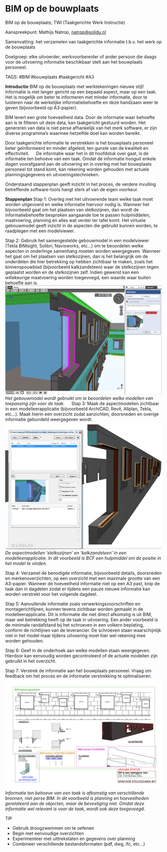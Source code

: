 ﻿BIM op de bouwplaats
====================

BIM op de bouwplaats; TWI (Taakgerichte Werk Instructie)

Aanspreekpunt: Mathijs Natrop, natrop@solidu.nl

Samenvatting: het verzamelen van taakgerichte informatie t.b.v. het werk 
op de bouwplaats

Doelgroep: elke uitvoerder, werkvoorbereider of ander persoon die daags voor de uitvoering informatie beschikbaar stelt aan het bouwplaats personeel.

TAGS: #BIM #bouwplaats #taakgericht #A3

**Introductie**
BIM op de bouwplaats met werktekeningen nieuwe stijl! Informatie is niet langer gericht op een bepaald aspect, maar op een taak. Het is mogelijk om beter te informeren met minder informatie, door te luisteren naar de werkelijke informatiebehoefte en deze handzaam weer te geven (bijvoorbeeld op A3-papier).

BIM levert een grote hoeveelheid data. Door de informatie waar behoefte aan is te filteren uit deze data, kan taakgericht gestuurd worden. Het genereren van data is niet perse afhankelijk van het merk software, er zijn diverse programma’s waarmee hetzelfde doel kan worden bereikt. 

Door taakgerichte informatie te verstrekken is het bouwplaats personeel beter geïnformeerd en minder afgeleid, ten gunste van de kwaliteit en effectiviteit.
 
De informatie waar het in dit hoofdstuk over gaat, is de informatie ten behoeve van een taak. Omdat de informatie hooguit enkele dagen voorafgaand aan de uitvoering en in overleg met het bouwplaats personeel tot stand komt, kan rekening worden gehouden met actuele planningsgegevens en uitvoeringstechnieken. 

Onderstaand stappenplan geeft inzicht in het proces, de verdere invulling betreffende software-tools hangt sterk af van de eigen voorkeur.

**Stappenplan**
Stap 1: Overleg met het uitvoerende team welke taak moet worden uitgevoerd en welke informatie hiervoor nodig is. Wanneer het bijvoorbeeld gaat om het plaatsen van stelkozijnen, dan wordt de informatiebehoefte besproken aangaande toe te passen hulpmiddelen, maatvoering, planning en alles wat verder ter tafel komt. Het virtuele gebouwmodel geeft inzicht in de aspecten die gebruikt kunnen worden, te raadplegen met een modelviewer.

Stap 2: Gebruik het samengestelde gebouwmodel in een modelviewer (Tekla BIMsight, Solibri, Navisworks, etc…) om te beoordelen welke aspecten in onderlinge samenhang moeten worden weergegeven. Wanneer het gaat om het plaatsen van stelkozijnen, dan is het belangrijk om de onderdelen die hier betrekking op hebben zichtbaar te maken, zoals het binnenspouwblad (bijvoorbeeld kalkzandsteen) waar de stelkozijnen tegen geplaatst worden en de stelkozijnen zelf. Indien gewenst kan een willekeurige maatvoering worden toegevoegd, een waarde waar buiten behoefte aan is.
![enter image description here](https://raw.githubusercontent.com/BIM-Handboek-NL/BIM-op-de-bouwplaats/master/images/01.jpg)
*Het gebouwmodel wordt gebruikt om te beoordelen welke modellen van toepassing zijn voor de taak.*
 
Stap 3: Maak de aspectmodellen zichtbaar in een modelleerapplicatie (bijvoorbeeld ArchiCAD, Revit, Allplan, Tekla, etc…). Maak hierin een overzicht zodat aanzichten, doorsneden en overige informatie gebundeld weergegeven wordt.
![enter image description here](https://raw.githubusercontent.com/BIM-Handboek-NL/BIM-op-de-bouwplaats/master/images/02.jpg)
*De aspectmodellen ‘stelkozijnen’ en ‘kalkzandsteen’ in een modelleerapplicatie. In dit voorbeeld is BCF een hulpmiddel om de positie in het model te vinden.*

Stap 4: Verzamel de benodigde informatie, bijvoorbeeld details, doorsneden en merkenoverzichten, op een overzicht met een maximale grootte van een A3-papier. Wanneer de hoeveelheid informatie niet op een A3 past, knip de taak dan in dagdelen zodat er tijdens een pauze nieuwe informatie kan worden verstrekt voor het volgende dagdeel.

Stap 5: Aanvullende informatie zoals verwerkingsvoorschriften en montagerichtlijnen, kunnen tevens zichtbaar worden gemaakt in de modelleerapplicatie. Dit is informatie die niet direct afkomstig is uit BIM, maar wel betrekking heeft op de taak in uitvoering. Een ander voorbeeld is de minimale randafstand bij het schroeven in een volkern beplating, conform de richtlijnen van de leverancier. De schroeven staan waarschijnlijk niet in het model maar tijdens uitvoering moet hier wel rekening mee worden gehouden.

Stap 6: Geef in de onderhoek aan welke modellen staan weergegeven. Hierdoor kan eenvoudig worden gecontroleerd of de actuele modellen zijn gebruikt in het overzicht.

Stap 7: Verstrek de informatie aan het bouwplaats personeel. Vraag om feedback om het proces en de informatie verstrekking te optimaliseren.
![enter image description here](https://raw.githubusercontent.com/BIM-Handboek-NL/BIM-op-de-bouwplaats/master/images/03.jpg)
*Informatie ten behoeve van een taak is afkomstig van verschillende bronnen, niet perse BIM. In dit voorbeeld is planning en hoeveelheden gerelateerd aan de objecten, maar de bevestiging niet. Omdat deze informatie wel relevant is voor de taak, wordt ook deze toegevoegd.*

TIP
-	Gebruik droogzwemmen om te oefenen
-	Begin met eenvoudige overzichten
-	Experimenteer met uittrekstaten en gegevens over planning
-	Combineer verschillende bestandsformaten (pdf, dwg, ifc, etc…)
 
 

